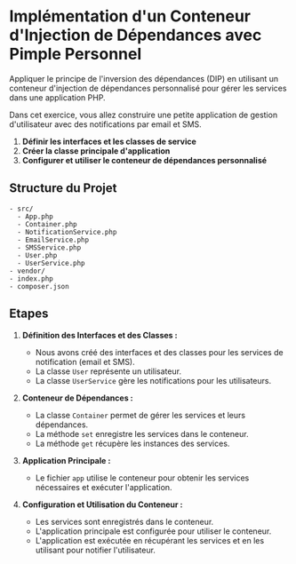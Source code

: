 # Implémentation d'un Conteneur d'Injection de Dépendances avec Pimple Personnel

Appliquer le principe de l'inversion des dépendances (DIP) en utilisant un conteneur d'injection de dépendances personnalisé pour gérer les services dans une application PHP. 

Dans cet exercice, vous allez construire une petite application de gestion d'utilisateur avec des notifications par email et SMS.

1. **Définir les interfaces et les classes de service**
2. **Créer la classe principale d'application**
3. **Configurer et utiliser le conteneur de dépendances personnalisé**

## Structure du Projet

```
- src/
  - App.php
  - Container.php
  - NotificationService.php
  - EmailService.php
  - SMSService.php
  - User.php
  - UserService.php
- vendor/
- index.php
- composer.json
```

## Etapes

1. **Définition des Interfaces et des Classes :**
   - Nous avons créé des interfaces et des classes pour les services de notification (email et SMS).
   - La classe `User` représente un utilisateur.
   - La classe `UserService` gère les notifications pour les utilisateurs.

2. **Conteneur de Dépendances :**
   - La classe `Container` permet de gérer les services et leurs dépendances.
   - La méthode `set` enregistre les services dans le conteneur.
   - La méthode `get` récupère les instances des services.
  
3. **Application Principale :**
   - Le fichier `app` utilise le conteneur pour obtenir les services nécessaires et exécuter l'application.

4. **Configuration et Utilisation du Conteneur :**
   - Les services sont enregistrés dans le conteneur.
   - L'application principale est configurée pour utiliser le conteneur.
   - L'application est exécutée en récupérant les services et en les utilisant pour notifier l'utilisateur.
